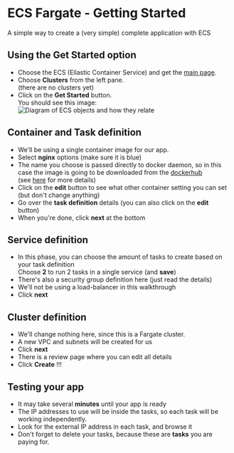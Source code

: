 # ECS Fargate - Getting Started

A simple way to create a (very simple) complete application with ECS

## Using the Get Started option

- Choose the ECS (Ellastic Container Service) and get the [main page](https://us-east-1.console.aws.amazon.com/ecs/home?region=us-east-1).
- Choose **Clusters** from the left pane.  
(there are no clusters yet)
- Click on the **Get Started** button.  
You should see this image:  
![Diagram of ECS objects and how they relate](https://d37snh6s3haxnv.cloudfront.net/ecs-objects-taskdef-1aba4ac72a5c999e0cb74833a18e6289eb71d32a.png)

## Container and Task definition

- We'll be using a single container image for our app.
- Select **nginx** options (make sure it is blue)
- The name you choose is passed directly to docker daemon, so in this case the image is going to be downloaded from the [dockerhub](https://hub.docker.com/)  
(see [here](https://docs.aws.amazon.com/AmazonECS/latest/developerguide/task_definition_parameters.html#container_definition_image) for more details)
- Click on the **edit** button to see what other container setting you can set (but don't change anything)
- Go over the **task definition** details (you can also click on the **edit** button)
- When you're done, click **next** at the bottom

## Service definition

- In this phase, you can choose the amount of tasks to create based on your task definition  
Choose **2** to run 2 tasks in a single service (and **save**)
- There's also a security group definition here (just read the details)
- We'll not be using a load-balancer in this walkthrough
- Click **next**

## Cluster definition

- We'll change nothing here, since this is a Fargate cluster.
- A new VPC and subnets will be created for us
- Click **next**
- There is a review page where you can edit all details
- Click **Create** !!!

## Testing your app

- It may take several **minutes** until your app is ready
- The IP addresses to use will be inside the tasks, so each task will be working independently.
- Look for the external IP address in each task, and browse it
- Don't forget to delete your tasks, because these are **tasks** you are paying for.